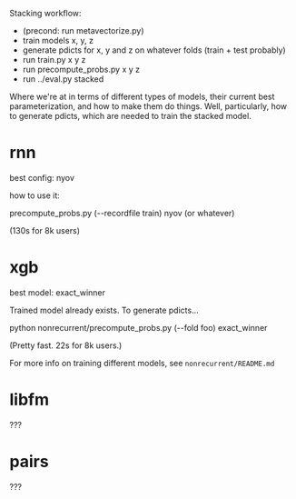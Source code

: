Stacking workflow:
- (precond: run metavectorize.py)
- train models x, y, z
- generate pdicts for x, y and z on whatever folds (train + test probably)
- run train.py x y z
- run precompute_probs.py x y z
- run ../eval.py stacked

Where we're at in terms of different types of models, their current best parameterization, and how to make them do things. Well, particularly, how to generate pdicts, which are needed to train the stacked model.

# rnn

best config: nyov

how to use it:

  precompute_probs.py (--recordfile train) nyov (or whatever)

(130s for 8k users)

# xgb

best model: exact_winner

Trained model already exists. To generate pdicts...

  python nonrecurrent/precompute_probs.py (--fold foo) exact_winner

(Pretty fast. 22s for 8k users.)

For more info on training different models, see `nonrecurrent/README.md`

# libfm

???

# pairs

???
